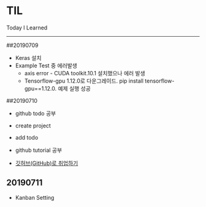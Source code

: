 # TIL
Today I Learned

---
##20190709
* Keras 설치
* Example Test 중 에러발생
  * axis error - CUDA toolkit.10.1 설치했으나 에러 발생
  * Tensorflow-gpu 1.12.0로 다운그레이드. pip install tensorflow-gpu==1.12.0. 예제 실행 성공

##20190710
* github todo 공부
 * create project
 * add todo 

* github tutorial 공부
 * [깃허브(GitHub)로 취업하기](https://sujinlee.me/professional-github/)

## 20190711
* Kanban Setting


